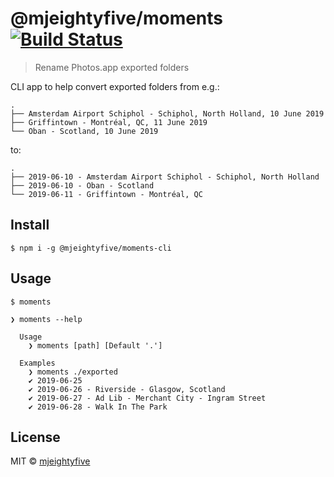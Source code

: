 # @mjeightyfive/moments [![Build Status](https://travis-ci.com/mjeightyfive/moments-cli.svg?branch=master)](https://travis-ci.com/mjeightyfive/@mjeightyfive/moments)

> Rename Photos.app exported folders

CLI app to help convert exported folders from e.g.:
```
.
├── Amsterdam Airport Schiphol - Schiphol, North Holland, 10 June 2019
├── Griffintown - Montréal, QC, 11 June 2019
└── Oban - Scotland, 10 June 2019
```

to:

```
.
├── 2019-06-10 - Amsterdam Airport Schiphol - Schiphol, North Holland
├── 2019-06-10 - Oban - Scotland
└── 2019-06-11 - Griffintown - Montréal, QC
```

## Install

```
$ npm i -g @mjeightyfive/moments-cli
```

## Usage

```
$ moments
```

```
❯ moments --help

  Usage
    ❯ moments [path] [Default '.']

  Examples
    ❯ moments ./exported
    ✔ 2019-06-25
    ✔ 2019-06-26 - Riverside - Glasgow, Scotland
    ✔ 2019-06-27 - Ad Lib - Merchant City - Ingram Street
    ✔ 2019-06-28 - Walk In The Park
```

## License

MIT © [mjeightyfive](https://mje.fi)
